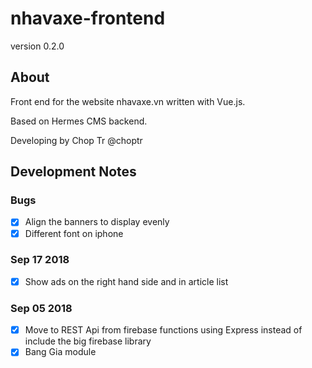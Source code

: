 # nhavaxe-frontend
version 0.2.0

## About
Front end for the website nhavaxe.vn written with Vue.js.

Based on Hermes CMS backend.

Developing by Chop Tr @choptr

## Development Notes

### Bugs
- [x] Align the banners to display evenly
- [x] Different font on iphone

### Sep 17 2018
- [x] Show ads on the right hand side and in article list

### Sep 05 2018
- [x] Move to REST Api from firebase functions using Express instead of include the big firebase library
- [x] Bang Gia module
